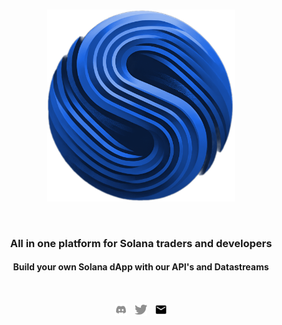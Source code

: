<br>

<p align="center"><img width="300" src="/img/logo.png" alt="Solana Tracker Logo"></p>

<br>

<h3 align="center">All in one platform for Solana traders and developers</h3>
<h4 align="center">Build your own Solana dApp with our API's and Datastreams</h4>

<br>

<p align="center">
	<a href="https://discord.com/invite/JH2e9rR9fc"><img height="auto" width="20px" src="https://raw.githubusercontent.com/solanatracker/.github/refs/heads/main/img/social/discord.svg"></a>
	&nbsp;
	<a href="https://twitter.com/solanatrackr"><img height="auto" width="20px" src="https://raw.githubusercontent.com/solanatracker/.github/refs/heads/main/img/social/twitter.svg"></a>
	&nbsp;
	<a href="mailto:contact@solanatracker.io"><img height="auto" width="20px" src="https://raw.githubusercontent.com/solanatracker/.github/refs/heads/main/img/social/email.svg"></a>
</p>
